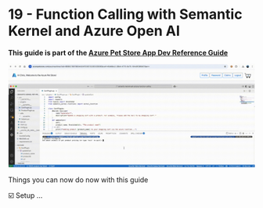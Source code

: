 # 19 - Function Calling with Semantic Kernel and Azure Open AI

**This guide is part of the [Azure Pet Store App Dev Reference Guide](../README.md)**

![](../petstoreskfunctioncalling/demo.gif)



Things you can now do now with this guide

☑️ Setup ...
